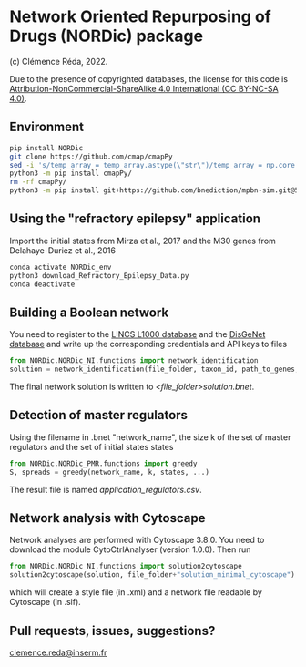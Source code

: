 # Network Oriented Repurposing of Drugs (NORDic) package
(c) Clémence Réda, 2022.

Due to the presence of copyrighted databases, the license for this code is [Attribution-NonCommercial-ShareAlike 4.0 International (CC BY-NC-SA 4.0)](https://creativecommons.org/licenses/by-nc-sa/4.0/).

## Environment

```bash
pip install NORDic
git clone https://github.com/cmap/cmapPy
sed -i 's/temp_array = temp_array.astype(\"str\")/temp_array = np.core.defchararray.decode(temp_array, \"utf8\")  # <- introduced for Python3 compatibility/' cmapPy/cmapPy/pandasGEXpress/parse_gctx.py
python3 -m pip install cmapPy/
rm -rf cmapPy/
python3 -m pip install git+https://github.com/bnediction/mpbn-sim.git@5f919c5c62e111628136d62357902966404b988e
```

## Using the "refractory epilepsy" application

Import the initial states from Mirza et al., 2017 and the M30 genes from Delahaye-Duriez et al., 2016

```bash
conda activate NORDic_env
python3 download_Refractory_Epilepsy_Data.py
conda deactivate
```

## Building a Boolean network

You need to register to the [LINCS L1000 database](https://clue.io/developer-resources#apisection) and the [DisGeNet database](https://www.disgenet.org/) and write up the corresponding credentials and API keys to files 

```python
from NORDic.NORDic_NI.functions import network_identification
solution = network_identification(file_folder, taxon_id, path_to_genes, ...)
```

The final network solution is written to *<file_folder>solution.bnet*.

## Detection of master regulators

Using the filename in .bnet "network_name", the size k of the set of master regulators and the set of initial states states

```python
from NORDic.NORDic_PMR.functions import greedy
S, spreads = greedy(network_name, k, states, ...)
```

The result file is named *application_regulators.csv*.

## Network analysis with Cytoscape

Network analyses are performed with Cytoscape 3.8.0. You need to download the module CytoCtrlAnalyser (version 1.0.0). Then run

```python
from NORDic.NORDic_NI.functions import solution2cytoscape
solution2cytoscape(solution, file_folder+"solution_minimal_cytoscape")
```

which will create a style file (in .xml) and a network file readable by Cytoscape (in .sif). 

## Pull requests, issues, suggestions?

clemence.reda@inserm.fr
